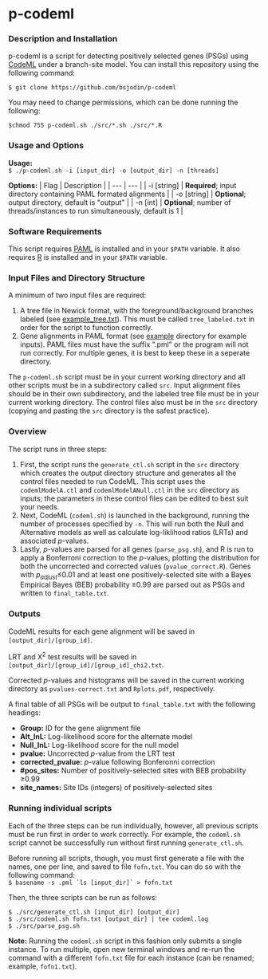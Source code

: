 
# p-codeml
### Description and Installation
p-codeml is a script for detecting positively selected genes (PSGs) using [CodeML](http://evomics.org/learning/phylogenetics/paml/) under a branch-site model. You can install this repository using the following command:

```$ git clone https://github.com/bsjodin/p-codeml```

You may need to change permissions, which can be done running the following:

```$chmod 755 p-codeml.sh ./src/*.sh ./src/*.R```

### Usage and Options
**Usage:**\
```$ ./p-codeml.sh -i [input_dir] -o [output_dir] -n [threads]```

**Options:**
| Flag | Description |
| --- | --- |
| -i [string] | **Required**; input directory containing PAML formated alignments |
| -o [string] | **Optional**; output directory, default is "output" |
| -n [int] | **Optional**; number of threads/instances to run simultaneously, default is 1 |
  
### Software Requirements
This script requires [PAML](http://evomics.org/learning/phylogenetics/paml/) is installed and in your ```$PATH``` variable. It also requires [R](https://www.r-project.org/) is installed and in your ```$PATH``` variable.

### Input Files and Directory Structure
A minimum of two input files are required:

1) A tree file in Newick format, with the foreground/background branches labeled (see [example_tree.txt](example/tree_labeled.txt)). This must be called `tree_labeled.txt` in order for the script to function correctly.
2) Gene alignments in PAML format (see [example](example/) directory for example inputs). PAML files must have the suffix ".pml" or the program will not run correctly. For multiple genes, it is best to keep these in a seperate directory.

The `p-codeml.sh` script must be in your current working directory and all other scripts must be in a subdirectory called `src`. Input alignment files should be in their own subdirectory, and the labeled tree file must be in your current working directory. The control files also must be in the `src` directory (copying and pasting the `src` directory is the safest practice).

### Overview
The script runs in three steps:

1) First, the script runs the ```generate_ctl.sh``` script in the ```src``` directory which creates the output directory structure and generates all the control files needed to run CodeML. This script uses the `codemlModelA.ctl` and `codemlModelANull.ctl` in the `src` directory as inputs; the parameters in these control files can be edited to best suit your needs.
2) Next, CodeML (`codeml.sh`) is launched in the background, running the number of processes specified by ```-n```. This will run both the Null and Alternative models as well as calculate log-liklihood ratios (LRTs) and associated *p*-values.
3) Lastly, *p*-values are parsed for all genes (`parse_psg.sh`), and R is run to apply a Bonferroni correction to the *p*-values, plotting the distribution for both the uncorrected and corrected values (`pvalue_correct.R`). Genes with *p*<sub>*adjust*</sub>≤0.01 and at least one positively-selected site with a Bayes Empirical Bayes (BEB) probability ≥0.99 are parsed out as PSGs and written to `final_table.txt`.

### Outputs
CodeML results for each gene alignment will be saved in `[output_dir]/[group_id]`. 

LRT and Χ<sup>2</sup> test results will be saved in `[output_dir]/[group_id]/[group_id]_chi2.txt`. 

Corrected *p*-values and histograms will be saved in the current working directory as `pvalues-correct.txt` and `Rplots.pdf`, respectively.

A final table of all PSGs will be output to `final_table.txt` with the following headings:
 - **Group:** ID for the gene alignment file
 - **Alt_lnL:** Log-likelihood score for the alternate model
 - **Null_lnL:** Log-likelihood score for the null model
 - **pvalue:** Uncorrected *p*-value from the LRT test
 - **corrected_pvalue:** *p*-value following Bonferonni correction
 - **#pos_sites:** Number of positively-selected sites with BEB probability ≥0.99
 - **site_names:** Site IDs (integers) of positively-selected sites

### Running individual scripts
Each of the three steps can be run individually, however, all previous scripts must be run first in order to work correctly. For example, the `codeml.sh` script cannot be successfully run without first running `generate_ctl.sh`. 

Before running all scripts, though, you must first generate a file with the names, one per line, and saved to file `fofn.txt`. You can do so with the following command:\
```$ basename -s .pml `ls [input_dir]` > fofn.txt```

Then, the three scripts can be run as follows:

`$ ./src/generate_ctl.sh [input_dir] [output_dir]`\
`$ ./src/codeml.sh fofn.txt [output_dir] | tee codeml.log`\
`$ ./src/parse_psg.sh`

**Note:** Running the `codeml.sh` script in this fashion only submits a single instance. To run multiple, open new terminal windows and re-run the command with a different `fofn.txt` file for each instance (can be renamed; example, `fofn1.txt`).
